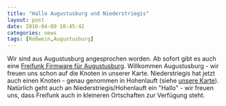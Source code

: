 ```yaml
---
title: "Hallo Augustusburg und Niederstriegis"
layout: post
date: 2016-04-09 10:45:42
categories: news
tags: [Roßwein,Augustusburg]
---
```


Wir sind aus Augustusburg angesprochen worden. Ab sofort gibt es auch eine [Freifunk Firmware für Augustusburg](//http://firmware.freifunk-waldheim.de/stable/augustusburg/). Willkommen Augustusburg - wir freuen uns
schon auf die Knoten in unserer Karte.
Niederstriegis hat jetzt auch einen Knoten - genau genommen in Hohenlauft (siehe [unsere Karte](//karte.freifunk-waldheim.de/meshviewer/)). Natürlich geht auch an Niederstriegis/Hohenlauft ein "Hallo" - wir freuen uns, dass Freifunk auch in kleineren Ortschaften zur Verfügung steht.
